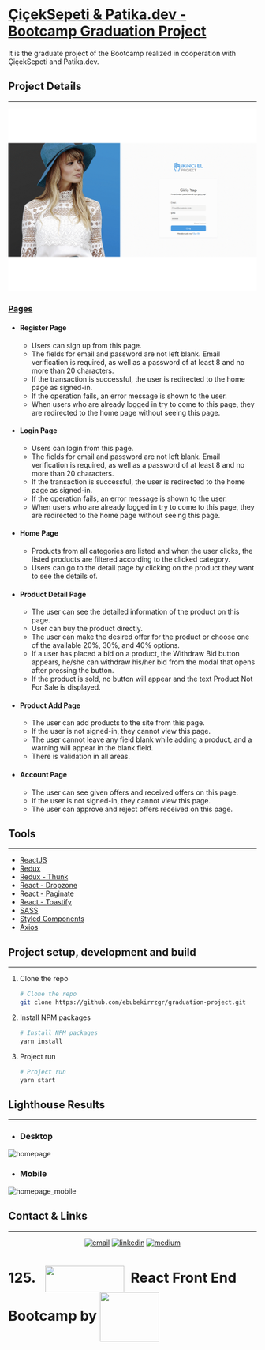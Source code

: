 # <u>[ÇiçekSepeti](https://www.ciceksepeti.com/) & [Patika.dev](https://www.patika.dev/) - Bootcamp Graduation Project</u>

It is the graduate project of the Bootcamp realized in cooperation with ÇiçekSepeti and Patika.dev.

## Project Details

---

![project.gif](https://raw.githubusercontent.com/ebubekirrzgr/graduation-project/master/src/assets/project.gif?token=AGC433OAZMKB5PF7D32OHL3BQHAMI)

### <u>Pages</u>

- #### Register Page

  - Users can sign up from this page.
  - The fields for email and password are not left blank. Email verification is required, as well as a password of at least 8 and no more than 20 characters.
  - If the transaction is successful, the user is redirected to the home page as signed-in.
  - If the operation fails, an error message is shown to the user.
  - When users who are already logged in try to come to this page, they are redirected to the home page without seeing this page.

- #### Login Page

  - Users can login from this page.
  - The fields for email and password are not left blank. Email verification is required, as well as a password of at least 8 and no more than 20 characters.
  - If the transaction is successful, the user is redirected to the home page as signed-in.
  - If the operation fails, an error message is shown to the user.
  - When users who are already logged in try to come to this page, they are redirected to the home page without seeing this page.

- #### Home Page

  - Products from all categories are listed and when the user clicks, the listed products are filtered according to the clicked category.
  - Users can go to the detail page by clicking on the product they want to see the details of.

- #### Product Detail Page

  - The user can see the detailed information of the product on this page.
  - User can buy the product directly.
  - The user can make the desired offer for the product or choose one of the available 20%, 30%, and 40% options.
  - If a user has placed a bid on a product, the Withdraw Bid button appears, he/she can withdraw his/her bid from the modal that opens after pressing the button.
  - If the product is sold, no button will appear and the text Product Not For Sale is displayed.

- #### Product Add Page

  - The user can add products to the site from this page.
  - If the user is not signed-in, they cannot view this page.
  - The user cannot leave any field blank while adding a product, and a warning will appear in the blank field.
  - There is validation in all areas.

- #### Account Page

  - The user can see given offers and received offers on this page.
  - If the user is not signed-in, they cannot view this page.
  - The user can approve and reject offers received on this page.

## Tools

---

- [ReactJS](https://tr.reactjs.org/)
- [Redux](https://react-redux.js.org/)
- [Redux - Thunk](https://github.com/reduxjs/redux-thunk)
- [React - Dropzone](https://react-dropzone.js.org/)
- [React - Paginate](https://github.com/AdeleD/react-paginate#readme)
- [React - Toastify](https://fkhadra.github.io/react-toastify/introduction/)
- [SASS](https://sass-lang.com/)
- [Styled Components](https://styled-components.com/)
- [Axios](https://axios-http.com/docs/intro)

## Project setup, development and build

---

1. Clone the repo 

   ```bash
   # Clone the repo
   git clone https://github.com/ebubekirrzgr/graduation-project.git
   ```

2. Install NPM packages 

   ```bash
   # Install NPM packages
   yarn install
   ```

3. Project run

   ```bash
   # Project run
   yarn start
   ```

## Lighthouse Results

---

- ### Desktop

![homepage](C:\Users\ebubek\Desktop\lighthouse\homepage.png)

- ### Mobile

![homepage_mobile](C:\Users\ebubek\Desktop\lighthouse\homepage_mobile.png)

## Contact & Links

---

<p align="center">
 <a href="mailto:ebubekirrzgr@gmail.com"><img src="https://img.icons8.com/color/96/000000/gmail.png" alt="email"/></a>
 <a href="https://www.linkedin.com/in/ebubekir-ruzgar"><img src="https://img.icons8.com/color/96/000000/linkedin.png" alt="linkedin"/></a>
 <a href="https://medium.com/@ebubekirrzgr"><img src="https://img.icons8.com/color/96/000000/medium-logo.png" alt="medium"/></a>



 <h1>125.  &nbsp;
  <img width="160" height="53" align="center" src="https://cdn03.ciceksepeti.com/Themes/Ciceksepeti/Assets/images/logo-new-ciceksepeti.png?v=3.1.1.35259">  &nbsp;React Front End Bootcamp by <img width="120" height="100" align="center" src="https://uploads-ssl.webflow.com/6097e0eca1e87557da031fef/609859a191abe5d64b17fed3_Patika%20logo-p-500.png">
</h1>
